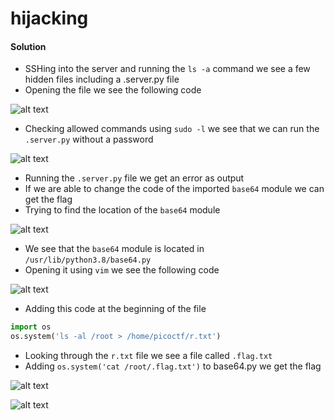 # hijacking
#### Solution
- SSHing into the server and running the ```ls -a``` command we see a few hidden files including a .server.py file
- Opening the file we see the following code

![alt text](https://github.com/Apetun/CryptoniteSTP/blob/main/picoGym/hijacking/Screenshot%202023-11-16%20205632.png)

- Checking allowed commands using ```sudo -l``` we see that we can run the ```.server.py``` without a password

![alt text](https://github.com/Apetun/CryptoniteSTP/blob/main/picoGym/hijacking/Screenshot%202023-11-16%20211144.png)

- Running the ```.server.py``` file we get an error as output
- If we are able to change the code of the imported ```base64``` module we can get the flag
- Trying to find the location of the ```base64``` module 

![alt text](https://github.com/Apetun/CryptoniteSTP/blob/main/picoGym/hijacking/Screenshot%202023-11-16%20210043.png)

- We see that the ```base64``` module is located in ```/usr/lib/python3.8/base64.py```
- Opening it using ```vim``` we see the following code

![alt text](https://github.com/Apetun/CryptoniteSTP/blob/main/picoGym/hijacking/Screenshot%202023-11-16%20210459.png)

- Adding this code at the beginning of the file 

```python
import os
os.system('ls -al /root > /home/picoctf/r.txt')
```
- Looking through the ```r.txt``` file we see a file called ```.flag.txt```
- Adding ```os.system('cat /root/.flag.txt')``` to base64.py we get the flag

![alt text](https://github.com/Apetun/CryptoniteSTP/blob/main/picoGym/hijacking/Screenshot%202023-11-16%20210917.png)

![alt text](https://github.com/Apetun/CryptoniteSTP/blob/main/picoGym/hijacking/Screenshot%202023-11-16%20211331.png)